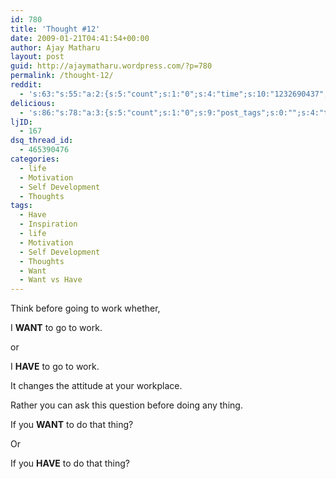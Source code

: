 ```yaml
---
id: 780
title: 'Thought #12'
date: 2009-01-21T04:41:54+00:00
author: Ajay Matharu
layout: post
guid: http://ajaymatharu.wordpress.com/?p=780
permalink: /thought-12/
reddit:
  - 's:63:"s:55:"a:2:{s:5:"count";s:1:"0";s:4:"time";s:10:"1232690437";}";";'
delicious:
  - 's:86:"s:78:"a:3:{s:5:"count";s:1:"0";s:9:"post_tags";s:0:"";s:4:"time";s:10:"1232690437";}";";'
ljID:
  - 167
dsq_thread_id:
  - 465390476
categories:
  - life
  - Motivation
  - Self Development
  - Thoughts
tags:
  - Have
  - Inspiration
  - life
  - Motivation
  - Self Development
  - Thoughts
  - Want
  - Want vs Have
---
```

Think before going to work whether,

I **WANT** to go to work.

or

I **HAVE** to go to work.

It changes the attitude at your workplace.

Rather you can ask this question before doing any thing.

If you **WANT** to do that thing?

Or

If you **HAVE** to do that thing?